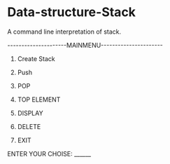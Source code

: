 # Data-structure-Stack
A command line interpretation of stack.

---------------------MAINMENU---------------------- 

1. Create Stack 

2. Push 

3. POP 

4. TOP ELEMENT 

5. DISPLAY 

6. DELETE 

7. EXIT 

ENTER YOUR CHOISE: ______
